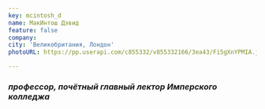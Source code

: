 ```yaml
---
key: mcintosh_d
name: МакИнтош Дэвид
feature: false
company: 
city: 'Великобритания, Лондон'
photoURL: https://pp.userapi.com/c855332/v855332166/3ea43/Fi5gXnYPMIA.jpg

---
```


### *профессор, почётный главный лектор Имперского колледжа*
